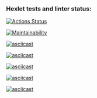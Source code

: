 ### Hexlet tests and linter status:
[![Actions Status](https://github.com/arisesinmight/python-project-49/workflows/hexlet-check/badge.svg)](https://github.com/arisesinmight/python-project-49/actions)

[![Maintainability](https://api.codeclimate.com/v1/badges/c777c42d524002db4529/maintainability)](https://codeclimate.com/github/arisesinmight/python-project-49/maintainability)

[![asciicast](https://asciinema.org/a/520294.svg)](https://asciinema.org/a/520294)

[![asciicast](https://asciinema.org/a/23oQs7DXtHDTSYSsWIX4oGCWF.svg)](https://asciinema.org/a/23oQs7DXtHDTSYSsWIX4oGCWF)

[![asciicast](https://asciinema.org/a/xsJg4ZdSPPB3oLwfg0iTZdTCS.svg)](https://asciinema.org/a/xsJg4ZdSPPB3oLwfg0iTZdTCS)

[![asciicast](https://asciinema.org/a/CGlfmvAz5PRO2HL3yV2Amb2qJ.svg)](https://asciinema.org/a/CGlfmvAz5PRO2HL3yV2Amb2qJ)

[![asciicast](https://asciinema.org/a/rOc2CR8iqm8hPqC2Z9HlAaZEU.svg)](https://asciinema.org/a/rOc2CR8iqm8hPqC2Z9HlAaZEU)
